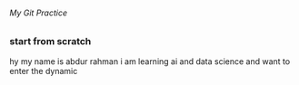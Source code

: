 ###### My Git Practice
### start from scratch
hy my name is abdur rahman i am learning ai and data science and want to enter the dynamic 